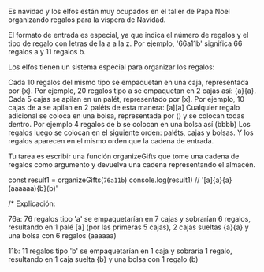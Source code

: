 Es navidad y los elfos están muy ocupados en el taller de Papa Noel organizando regalos para la víspera de Navidad.

El formato de entrada es especial, ya que indica el número de regalos y el tipo de regalo con letras de la a a la z. Por ejemplo, '66a11b' significa 66 regalos a y 11 regalos b.

Los elfos tienen un sistema especial para organizar los regalos:

Cada 10 regalos del mismo tipo se empaquetan en una caja, representada por {x}. Por ejemplo, 20 regalos tipo a se empaquetan en 2 cajas así: {a}{a}.
Cada 5 cajas se apilan en un palét, representado por [x]. Por ejemplo, 10 cajas de a se apilan en 2 paléts de esta manera: [a][a]
Cualquier regalo adicional se coloca en una bolsa, representada por () y se colocan todas dentro. Por ejemplo 4 regalos de b se colocan en una bolsa así (bbbb)
Los regalos luego se colocan en el siguiente orden: paléts, cajas y bolsas. Y los regalos aparecen en el mismo orden que la cadena de entrada.

Tu tarea es escribir una función organizeGifts que tome una cadena de regalos como argumento y devuelva una cadena representando el almacén.

const result1 = organizeGifts(`76a11b`)
console.log(result1)
// '[a]{a}{a}(aaaaaa){b}(b)'

/* Explicación:

  76a: 76 regalos tipo 'a' se empaquetarían en 7 cajas y sobrarían 6 regalos, resultando en 1 palé [a] (por las primeras 5 cajas), 2 cajas sueltas {a}{a} y una bolsa con 6 regalos (aaaaaa)

  11b: 11 regalos tipo 'b' se empaquetarían en 1 caja y sobraría 1 regalo, resultando en 1 caja suelta {b} y una bolsa con 1 regalo (b)
  